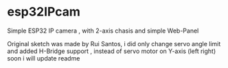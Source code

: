# esp32IPcam
Simple ESP32 IP camera , with 2-axis chasis and simple Web-Panel

Original sketch was made by Rui Santos, i did only change servo angle limit and added H-Bridge support , instead of servo motor on Y-axis (left right)
soon i will update readme
